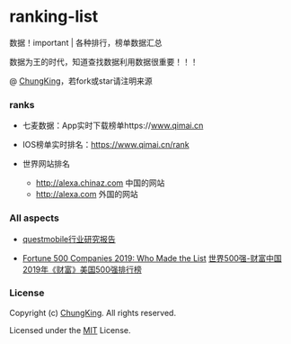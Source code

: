 # ranking-list
数据！important | 各种排行，榜单数据汇总

数据为王的时代，知道查找数据利用数据很重要！！！

@ [ChungKing](https://github.com/HuangCongQing/ranking-list)，若fork或star请注明来源


### ranks

* 七麦数据：App实时下载榜单https://www.qimai.cn

* IOS榜单实时排名：https://www.qimai.cn/rank

* 世界网站排名
  * http://alexa.chinaz.com 中国的网站
  * http://alexa.com 外国的网站

### All aspects

* [questmobile行业研究报告](https://www.questmobile.com.cn/research/report-new)

*  [ Fortune 500 Companies 2019: Who Made the List](http://fortune.com/fortune500/list/)
[世界500强-财富中国](http://www.fortunechina.com/fortune500/)
[2019年《财富》美国500强排行榜](http://www.fortunechina.com/fortune500/c/2019-05/16/content_332875.htm)

### License

Copyright (c) [ChungKing](https://github.com/HuangCongQing/ranking-list). All rights reserved.

Licensed under the [MIT](./LICENSE) License.

